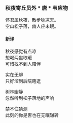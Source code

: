### 秋夜寄丘员外 * 唐 * 韦应物

怀君属秋夜，散步咏凉天。\
空山松子落，幽人应未眠。

#### 新译

秋夜感觉有点凉\
想喝两盅取暖\
可惜找不到人陪伴

实在无聊\
只好溜到后院瞎逛

树林幽静\
忽然听到松子落地的声响

禁不住猜测\
此刻的你是否也在无眠辗转
